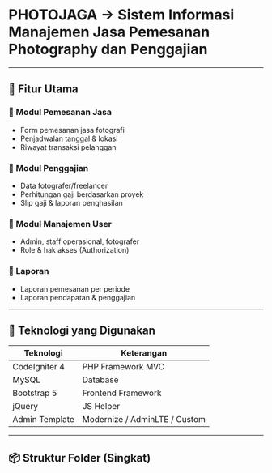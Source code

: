 # PHOTOJAGA -> Sistem Informasi Manajemen Jasa Pemesanan Photography dan Penggajian

---

## 📌 Fitur Utama

### 🔸 Modul Pemesanan Jasa

- Form pemesanan jasa fotografi
- Penjadwalan tanggal & lokasi
- Riwayat transaksi pelanggan

### 🔸 Modul Penggajian

- Data fotografer/freelancer
- Perhitungan gaji berdasarkan proyek
- Slip gaji & laporan penghasilan

### 🔸 Modul Manajemen User

- Admin, staff operasional, fotografer
- Role & hak akses (Authorization)

### 🔸 Laporan

- Laporan pemesanan per periode
- Laporan pendapatan & penggajian

---

## 🧰 Teknologi yang Digunakan

| Teknologi      | Keterangan                    |
| -------------- | ----------------------------- |
| CodeIgniter 4  | PHP Framework MVC             |
| MySQL          | Database                      |
| Bootstrap 5    | Frontend Framework            |
| jQuery         | JS Helper                     |
| Admin Template | Modernize / AdminLTE / Custom |

---

## 📦 Struktur Folder (Singkat)
